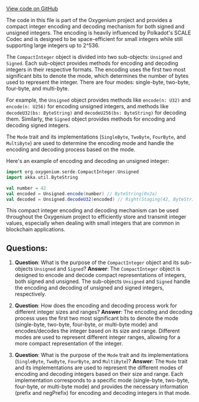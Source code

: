 [View code on GitHub](https://github.com/oxygenium/oxygenium/serde/src/main/scala/org/oxygenium/serde/CompactInteger.scala)

The code in this file is part of the Oxygenium project and provides a compact integer encoding and decoding mechanism for both signed and unsigned integers. The encoding is heavily influenced by Polkadot's SCALE Codec and is designed to be space-efficient for small integers while still supporting large integers up to 2^536.

The `CompactInteger` object is divided into two sub-objects: `Unsigned` and `Signed`. Each sub-object provides methods for encoding and decoding integers in their respective formats. The encoding uses the first two most significant bits to denote the mode, which determines the number of bytes used to represent the integer. There are four modes: single-byte, two-byte, four-byte, and multi-byte.

For example, the `Unsigned` object provides methods like `encode(n: U32)` and `encode(n: U256)` for encoding unsigned integers, and methods like `decodeU32(bs: ByteString)` and `decodeU256(bs: ByteString)` for decoding them. Similarly, the `Signed` object provides methods for encoding and decoding signed integers.

The `Mode` trait and its implementations (`SingleByte`, `TwoByte`, `FourByte`, and `MultiByte`) are used to determine the encoding mode and handle the encoding and decoding process based on the mode.

Here's an example of encoding and decoding an unsigned integer:

```scala
import org.oxygenium.serde.CompactInteger.Unsigned
import akka.util.ByteString

val number = 42
val encoded = Unsigned.encode(number) // ByteString(0x2a)
val decoded = Unsigned.decodeU32(encoded) // Right(Staging(42, ByteString()))
```

This compact integer encoding and decoding mechanism can be used throughout the Oxygenium project to efficiently store and transmit integer values, especially when dealing with small integers that are common in blockchain applications.
## Questions: 
 1. **Question**: What is the purpose of the `CompactInteger` object and its sub-objects `Unsigned` and `Signed`?
   **Answer**: The `CompactInteger` object is designed to encode and decode compact representations of integers, both signed and unsigned. The sub-objects `Unsigned` and `Signed` handle the encoding and decoding of unsigned and signed integers, respectively.

2. **Question**: How does the encoding and decoding process work for different integer sizes and ranges?
   **Answer**: The encoding and decoding process uses the first two most significant bits to denote the mode (single-byte, two-byte, four-byte, or multi-byte mode) and encodes/decodes the integer based on its size and range. Different modes are used to represent different integer ranges, allowing for a more compact representation of the integer.

3. **Question**: What is the purpose of the `Mode` trait and its implementations (`SingleByte`, `TwoByte`, `FourByte`, and `MultiByte`)?
   **Answer**: The `Mode` trait and its implementations are used to represent the different modes of encoding and decoding integers based on their size and range. Each implementation corresponds to a specific mode (single-byte, two-byte, four-byte, or multi-byte mode) and provides the necessary information (prefix and negPrefix) for encoding and decoding integers in that mode.